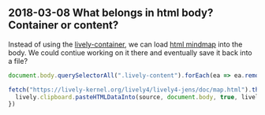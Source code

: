 ## 2018-03-08 What belongs in html body? Container or content?

Instead of using the [lively-container](open://lively-container), we can load [html mindmap](https://lively-kernel.org/lively4/lively4-jens/doc/map.html) into the body. We could contiue working on it there and eventually save it back into a file?

```javascript
document.body.querySelectorAll(".lively-content").forEach(ea => ea.remove())

fetch("https://lively-kernel.org/lively4/lively4-jens/doc/map.html").then(r => r.text()).then(source => {
  lively.clipboard.pasteHTMLDataInto(source, document.body, true, lively.getGlobalPosition(document.body))
})
```